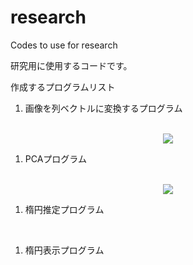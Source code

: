 # research
Codes to use for research

研究用に使用するコードです。


作成するプログラムリスト

1. 画像を列ベクトルに変換するプログラム
<br><br>
<div align="center">
  <img src = "https://latex.codecogs.com/gif.latex?Picture&space;\rightarrow&space;x"/>
</div>

1. PCAプログラム
<br>
<div align="center">
  <img src = "https://latex.codecogs.com/gif.latex?X(x_1,&space;x_2,&space;\cdots&space;,x_n)&space;\rightarrow&space;Y_{pca}(y_1,y_2)"/>
</div>

1. 楕円推定プログラム
<br>




1. 楕円表示プログラム

